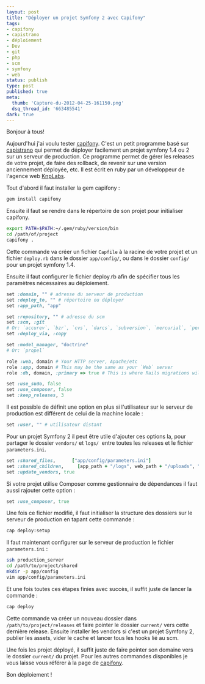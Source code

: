 ```yaml
---
layout: post
title: "Déployer un projet Symfony 2 avec Capifony"
tags:
- capifony
- capistrano
- déploiement
- Dev
- git
- php
- scm
- symfony
- web
status: publish
type: post
published: true
meta:
  thumb: 'Capture-du-2012-04-25-161150.png'
  dsq_thread_id: '663485541'
dark: true
---
```

Bonjour à tous!

Aujourd'hui j'ai voulu tester [capifony](http://capifony.org/). C'est un petit programme basé sur [capistrano](https://github.com/capistrano/capistrano) qui permet de déployer facilement un projet symfony 1.4 ou 2 sur un serveur de production. Ce programme permet de gérer les releases de votre projet, de faire des rollback, de revenir sur une version anciennement déployée, etc. Il est écrit en ruby par un développeur de l'agence web [KnpLabs](http://knplabs.fr/).

Tout d'abord il faut installer la gem capifony :

```bash
gem install capifony
```

Ensuite il faut se rendre dans le répertoire de son projet pour initialiser capifony.

```bash
export PATH=$PATH:~/.gem/ruby/version/bin
cd /path/of/project
capifony .
```

Cette commande va créer un fichier `Capfile` à la racine de votre projet et un fichier `deploy.rb` dans le dossier `app/config/`, ou dans le dossier `config/` pour un projet symfony 1.4.

Ensuite il faut configurer le fichier deploy.rb afin de spécifier tous les paramètres nécessaires au déploiement.

```ruby
set :domain, "" # adresse du serveur de production
set :deploy_to, "" # répertoire ou déployer
set :app_path, "app"

set :repository, "" # adresse du scm
set :scm, :git
# Or: `accurev`, `bzr`, `cvs`, `darcs`, `subversion`, `mercurial`, `perforce`, `subversion` or `none`
set :deploy_via, :copy

set :model_manager, "doctrine"
# Or: `propel`

role :web, domain # Your HTTP server, Apache/etc
role :app, domain # This may be the same as your `Web` server
role :db, domain, :primary => true # This is where Rails migrations will run

set :use_sudo, false
set :use_composer, false
set :keep_releases, 3
```

Il est possible de définit une option en plus si l'utilisateur sur le serveur de production est différent de celui de la machine locale :

```ruby
set :user, "" # utilisateur distant
```

Pour un projet Symfony 2 il peut être utile d'ajouter ces options la, pour partager le dossier `vendors/` et `logs/`  entre toutes les releases et le fichier `parameters.ini`.

```ruby
set :shared_files,      ["app/config/parameters.ini"]
set :shared_children,     [app_path + "/logs", web_path + "/uploads", "vendor"]
set :update_vendors, true
```

Si votre projet utilise Composer comme gestionnaire de dépendances il faut aussi rajouter cette option :

```ruby
set :use_composer, true
```

Une fois ce fichier modifié, il faut initialiser la structure des dossiers sur le serveur de production en tapant cette commande :

```bash
cap deploy:setup
```

Il faut maintenant configurer sur le serveur de production le fichier `parameters.ini` :

```bash
ssh production_server
cd /path/to/project/shared
mkdir -p app/config
vim app/config/parameters.ini
```

Et une fois toutes ces étapes finies avec succès, il suffit juste de lancer la commande :

```bash
cap deploy
```

Cette commande va créer un nouveau dossier dans `/path/to/project/releases` et faire pointer le dossier `current/` vers cette dernière release. Ensuite installer les vendors si c'est un projet Symfony 2, publier les assets, vider le cache et lancer tous les hooks lié au scm.

Une fois les projet déployé, il suffit juste de faire pointer son domaine vers le dossier `current/` du projet.
Pour les autres commandes disponibles je vous laisse vous référer à la page de [capifony](http://capifony.org/).

Bon déploiement !
